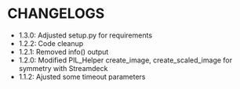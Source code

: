 CHANGELOGS
==========

  - 1.3.0: Adjusted setup.py for requirements
  - 1.2.2: Code cleanup
  - 1.2.1: Removed info() output
  - 1.2.0: Modified PIL_Helper create_image, create_scaled_image for symmetry with Streamdeck
  - 1.1.2: Ajusted some timeout parameters